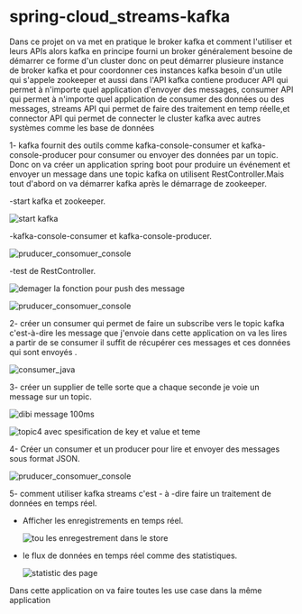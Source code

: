 # spring-cloud_streams-kafka

Dans ce projet on va met en pratique le broker kafka et comment l'utiliser et leurs APIs alors kafka en principe fourni un
broker généralement besoine de démarrer ce forme d'un cluster donc on peut démarrer plusieure instance de broker kafka
et pour  coordonner ces instances kafka besoin d'un utile qui s'appele zookeeper et aussi dans l'API kafka contiene
producer API qui permet à n'importe quel application d'envoyer des messages,
consumer API qui permet à n'importe quel application de consumer des données ou des  messages,
streams API qui permet de faire des traitement en temp réelle,et
connector API qui permet de connecter le cluster kafka avec autres systèmes comme les base de données

1- kafka fournit des outils comme kafka-console-consumer
   et kafka-console-producer pour consumer ou envoyer des données par un topic.
   Donc on va créer un application spring boot pour produire un événement et envoyer
   un message dans une topic kafka on utilisent RestController.Mais tout d'abord on va démarrer kafka après le démarrage de zookeeper.
   
   -start kafka et zookeeper.
   
   ![start kafka](https://user-images.githubusercontent.com/102171677/171921362-b967825c-ea43-45c8-8d7c-4d0c20028712.png)

   
   -kafka-console-consumer et kafka-console-producer.
   
   ![pruducer_consomuer_console](https://user-images.githubusercontent.com/102171677/171921452-7ff3218e-78ef-49a0-83b5-b29d2386f83f.png)

   
   -test de RestController.
   
   ![demager la fonction pour push des message](https://user-images.githubusercontent.com/102171677/171921555-78134e07-178b-480b-b6c0-67cdfb24916d.png)
     
   ![pruducer_consomuer_console](https://user-images.githubusercontent.com/102171677/171921659-d06eb9bd-1f7e-4ff2-ac19-beb602ca45ac.png)



   
2- créer un consumer qui permet de faire un subscribe vers le topic kafka c'est-à-dire les message que j'envoie dans cette
   application on va les lires a partir de se consumer il suffit de récupérer ces messages et ces données qui sont envoyés .
   
   ![consumer_java](https://user-images.githubusercontent.com/102171677/171920238-57977c87-5e41-4eb8-a64a-4d8773895fd4.png)

  
3- créer un supplier  de telle sorte que a chaque seconde je voie un message sur un topic.

   ![dibi message 100ms](https://user-images.githubusercontent.com/102171677/171920357-73eac4d4-ef96-4e90-8ad6-af7d37a225ba.png)
   
   
   ![topic4 avec spesification de key et value et teme](https://user-images.githubusercontent.com/102171677/171920506-bf66d093-81e3-4b97-a9ed-cdf07475c855.png)


4- Créer un consumer et un producer pour lire et envoyer des messages sous format JSON.

   ![pruducer_consomuer_console](https://user-images.githubusercontent.com/102171677/171920582-b95e7ad4-cbe4-4cea-bece-b3d2029d8a5c.png)


5- comment utiliser kafka streams c'est - à -dire faire un traitement de données en temps réel.

   - Afficher les enregistrements en temps réel.
     
     ![tou les enregestrement dans le store](https://user-images.githubusercontent.com/102171677/171920862-2f0c6c4a-87e2-485b-80fb-2bda8e2cd1bf.png)
     
   - le flux de données en temps réel comme des statistiques.  
     
     ![statistic des page](https://user-images.githubusercontent.com/102171677/171921064-10d25ae1-3026-462a-886e-e6d68f498515.png)


Dans cette application on va faire toutes les use case dans la même application
